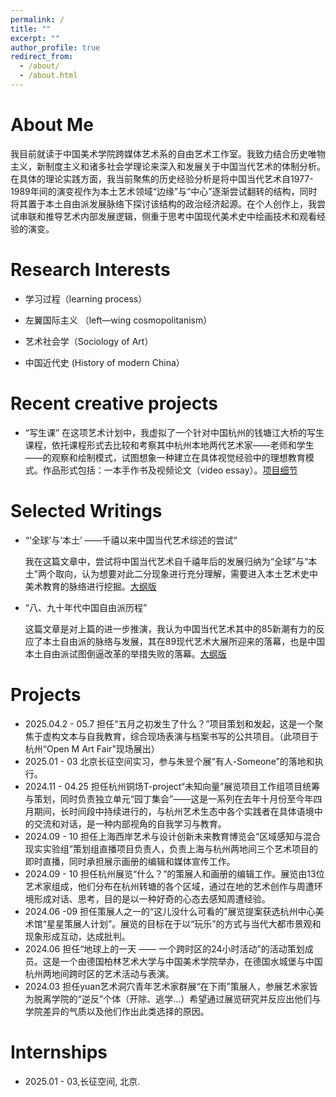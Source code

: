 ```yaml
---
permalink: /
title: ""
excerpt: ""
author_profile: true
redirect_from: 
  - /about/
  - /about.html
---
```



<span class='anchor' id='about-me'></span>

# About Me
我目前就读于中国美术学院跨媒体艺术系的自由艺术工作室。我致力结合历史唯物主义，新制度主义和诸多社会学理论来深入和发展关于中国当代艺术的体制分析。在具体的理论实践方面，我当前聚焦的历史经验分析是将中国当代艺术自1977-1989年间的演变视作为本土艺术领域“边缘”与“中心”逐渐尝试翻转的结构，同时将其置于本土自由派发展脉络下探讨该结构的政治经济起源。在个人创作上，我尝试串联和推导艺术内部发展逻辑，侧重于思考中国现代美术史中绘画技术和观看经验的演变。

# Research Interests
- 学习过程（learning process）

- 左翼国际主义 （left—wing cosmopolitanism）

- 艺术社会学（Sociology of Art）

- 中国近代史 (History of modern China）

# Recent creative projects
- “写生课”
在这项艺术计划中，我虚拟了一个针对中国杭州的钱塘江大桥的写生课程，依托课程形式去比较和考察其中杭州本地两代艺术家——老师和学生——的观察和绘制模式，试图想象一种建立在具体视觉经验中的理想教育模式。作品形式包括：一本手作书及视频论文（video essay）。[项目细节](https://deluxe-grip-a4a.notion.site/277536e6a2e280a1b0f3d93d7896af05?source=copy_link)

# Selected Writings
- “‘全球’与‘本土’ ——千禧以来中国当代艺术综述的尝试“
   
   我在这篇文章中，尝试将中国当代艺术自千禧年后的发展归纳为“全球”与“本土”两个取向，认为想要对此二分现象进行充分理解，需要进入本土艺术史中美术教育的脉络进行挖掘。[大纲版](https://deluxe-grip-a4a.notion.site/277536e6a2e28000958fe4e0845db6fc)

- “八、九十年代中国自由派历程”
   
   这篇文章是对上篇的进一步推演，我认为中国当代艺术其中的85新潮有力的反应了本土自由派的脉络与发展，其在89现代艺术大展所迎来的落幕，也是中国本土自由派试图倒逼改革的举措失败的落幕。[大纲版](https://deluxe-grip-a4a.notion.site/279536e6a2e2804fb870f8a9d94d4003)

# Projects
- 2025.04.2 - 05.7
担任“五月之初发生了什么？”项目策划和发起，这是一个聚焦于虚构文本与自我教育，综合现场表演与档案书写的公共项目。（此项目于杭州“Open M Art Fair”现场展出）
- 2025.01 - 03
北京长征空间实习，参与朱昱个展“有人-Someone”的落地和执行。
- 2024.11 -  04.25
担任杭州铜场T-project“未知向量”展览项目工作组项目统筹与策划，同时负责独立单元“园丁集会”——这是一系列在去年十月份至今年四月期间，长时间段中持续进行的，与杭州艺术生态中各个实践者在具体语境中的交流和对话，是一种内部视角的自我学习与教育。
- 2024.09 - 10
担任上海西岸艺术与设计创新未来教育博览会“区域感知与混合现实实验组”策划组直播项目负责人，负责上海与杭州两地间三个艺术项目的即时直播，同时承担展示画册的编辑和媒体宣传工作。
- 2024.09 - 10
担任杭州展览“什么？”的策展人和画册的编辑工作。展览由13位艺术家组成，他们分布在杭州转塘的各个区域，通过在地的艺术创作与周遭环境形成对话、思考，目的是以一种好奇的心态去感知周遭经验。
- 2024.06 -09
担任策展人之一的“这儿没什么可看的”展览提案获选杭州中心美术馆“星星策展人计划”。展览的目标在于以“玩乐”的方式与当代大都市景观和现象形成互动，达成批判。
- 2024.06
担任“地球上的一天 —— 一个跨时区的24小时活动”的活动策划成员。这是一个由德国柏林艺术大学与中国美术学院举办，在德国水城堡与中国杭州两地间跨时区的艺术活动与表演。
- 2024.03
担任yuan艺术洞穴青年艺术家群展“在下雨”策展人，参展艺术家皆为脱离学院的“逆反”个体（开除、逃学…）希望通过展览研究并反应出他们与学院差异的气质以及他们作出此类选择的原因。

# Internships
- 2025.01 - 03,长征空间, 北京.

